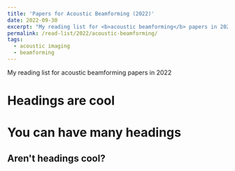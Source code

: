 ```yaml
---
title: 'Papers for Acoustic Beamforming (2022)'
date: 2022-09-30
excerpt: "My reading list for <b>acoustic beamforming</b> papers in 2022."
permalink: /read-list/2022/acoustic-beamforming/
tags:
  - acoustic imaging
  - beamforming
---
```


My reading list for acoustic beamforming papers in 2022

Headings are cool
======

You can have many headings
======

Aren't headings cool?
------